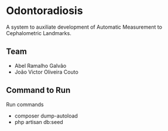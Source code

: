 # Odontoradiosis

A system to auxiliate development of Automatic Measurement to Cephalometric Landmarks.

## Team

* Abel Ramalho Galvão
* João Victor Oliveira Couto

## Command to Run

Run commands

* composer dump-autoload
* php artisan db:seed
